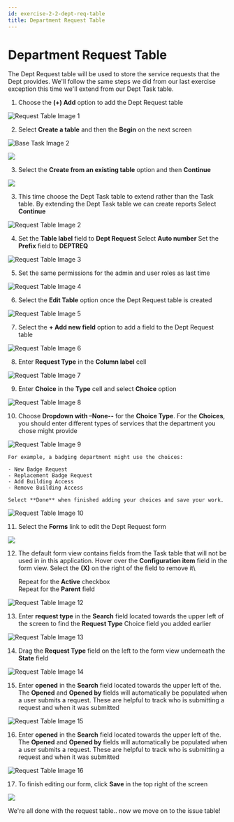 ```yaml
---
id: exercise-2-2-dept-req-table
title: Department Request Table
---
```


# Department Request Table


The Dept Request table will be used to store the service requests that the Dept provides. We'll follow the same steps we did from our last exercise exception this time we'll extend from our Dept Task table.

1. Choose the **(+) Add** option to add the Dept Request table

![Request Table Image 1](images/req_1.png)

2. Select **Create a table** and then the **Begin** on the next screen
    
![Base Task Image 2](images/base_2.png)

![](images/2023-03-29-13-43-59.png)

3. Select the **Create from an existing table** option and then **Continue**

![](images/2023-03-29-13-46-29.png)

3. This time choose the Dept Task table to extend rather than the Task table. By extending the Dept Task table we can create reports
    Select **Continue**

![Request Table Image 2](images/req_2.png)

4. Set the **Table label** field to **Dept Request** 
    Select **Auto number**
    Set the **Prefix** field to **DEPTREQ**

![Request Table Image 3](images/req_3.png)

5. Set the same permissions for the admin and user roles as last time
    
![Request Table Image 4](images/base_8.png)

6. Select the **Edit Table** option once the Dept Request table is created

![Request Table Image 5](images/req_4.png)

7. Select the **+ Add new field** option to add a field to the Dept Request table

![Request Table Image 6](images/req_5.png)

8. Enter **Request Type** in the **Column label** cell

![Request Table Image 7](images/req_6.png)

9. Enter **Choice** in the **Type** cell and select **Choice** option

![Request Table Image 8](images/req_7.png)

10. Choose **Dropdown with –None--** for the **Choice Type**. For the **Choices**, you should enter different types of services that the department you chose might provide

![Request Table Image 9](images/req_8.png)

    For example, a badging department might use the choices:

    - New Badge Request
    - Replacement Badge Request
    - Add Building Access
    - Remove Building Access
    
    Select **Done** when finished adding your choices and save your work.

![Request Table Image 10](images/req_9.png)

11. Select the **Forms** link to edit the Dept Request form

![](images/2023-03-29-13-57-52.png)

12. The default form view contains fields from the Task table that will not be used in in this application. Hover over the **Configuration item** field in the form view. Select the **(X)** on the right of the field to remove it\

    Repeat for the **Active** checkbox\
    Repeat for the **Parent** field

![Request Table Image 12](images/req_11.png)

13. Enter **request type** in the **Search** field located towards the upper left of the screen to find the **Request Type** Choice field you added earlier

![Request Table Image 13](images/req_12.png)

14. Drag the **Request Type** field on the left to the form view underneath the **State** field

![Request Table Image 14](images/req_13.png)

15. Enter **opened** in the **Search** field located towards the upper left of the. The **Opened** and **Opened by** fields will automatically be populated when a user submits a request. These are helpful to track who is submitting a request and when it was submitted

![Request Table Image 15](images/req_14.png)

16. Enter **opened** in the **Search** field located towards the upper left of the. The **Opened** and **Opened by** fields will automatically be populated when a user submits a request. These are helpful to track who is submitting a request and when it was submitted

![Request Table Image 16](images/req_15.png)

17. To finish editing our form, click **Save** in the top right of the screen
    
![](images/2023-03-29-14-01-01.png)

We're all done with the request table.. now we move on to the issue table!


